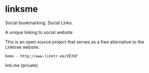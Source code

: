 # linksme

Social bookmarking.
Social Links.

A unique linking to social website  

This is an open source project that serves as a free alternative to the Linktree website.

    Demo - http://www.linktr.ee/VE3SP 
    
link.me  (private)


